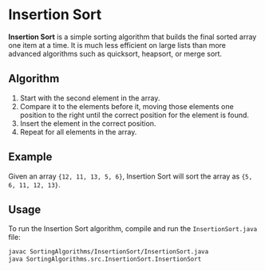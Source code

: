 # Insertion Sort

**Insertion Sort** is a simple sorting algorithm that builds the final sorted array one item at a time. It is much less efficient on large lists than more advanced algorithms such as quicksort, heapsort, or merge sort.

## Algorithm

1. Start with the second element in the array.
2. Compare it to the elements before it, moving those elements one position to the right until the correct position for the element is found.
3. Insert the element in the correct position.
4. Repeat for all elements in the array.

## Example

Given an array `{12, 11, 13, 5, 6}`, Insertion Sort will sort the array as `{5, 6, 11, 12, 13}`.

## Usage

To run the Insertion Sort algorithm, compile and run the `InsertionSort.java` file:

```bash
javac SortingAlgorithms/InsertionSort/InsertionSort.java
java SortingAlgorithms.src.InsertionSort.InsertionSort
```